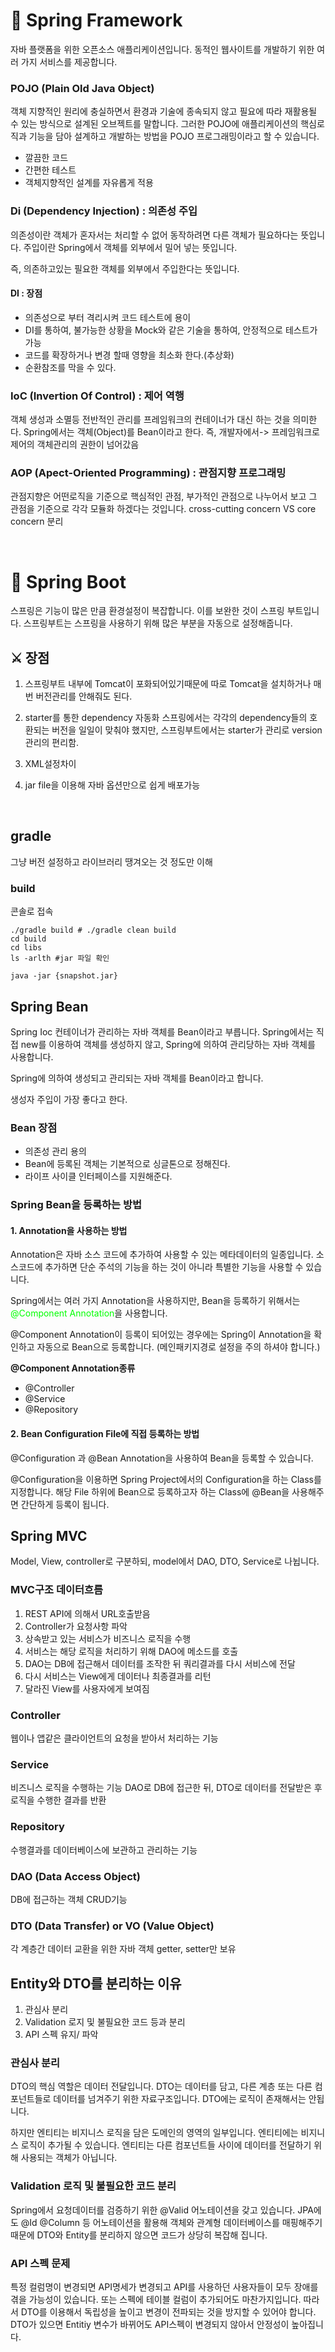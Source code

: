 # 🍃 Spring Framework

자바 플랫폼을 위한 오픈소스 애플리케이션입니다.
동적인 웹사이트를 개발하기 위한 여러 가지 서비스를 제공합니다.

### POJO (Plain Old Java Object)
객체 지향적인 원리에 충실하면서 환경과 기술에 종속되지 않고 필요에 따라 재활용될 수 있는 방식으로 설계된 오브젝트를 말합니다. 그러한 POJO에 애플리케이션의 핵심로직과 기능을 담아 설계하고 개발하는 방법을 POJO 프로그래밍이라고 할 수 있습니다.

- 깔끔한 코드
- 간편한 테스트
- 객체지향적인 설계를 자유롭게 적용

### Di (Dependency Injection) : 의존성 주입
의존성이란 객체가 혼자서는 처리할 수 없어 동작하려면 다른 객체가 필요하다는 뜻입니다.
주입이란 Spring에서 객체를 외부에서 밀어 넣는 뜻입니다.

즉, 의존하고있는 필요한 객체를 외부에서 주입한다는 뜻입니다.

#### DI : 장점
- 의존성으로 부터 격리시켜 코드 테스트에 용이
- DI를 통하여, 불가능한 상황을 Mock와 같은 기술을 통하여, 안정적으로 테스트가 가능
- 코드를 확장하거나 변경 할때 영향을 최소화 한다.(추상화)
- 순환참조를 막을 수 있다.

### IoC (Invertion Of Control) : 제어 역행
객체 생성과 소멸등 전반적인 관리를 프레임워크의 컨테이너가 대신 하는 것을 의미한다.
Spring에서는 객체(Object)를 Bean이라고 한다.
즉, 개발자에서-> 프레임워크로 제어의 객체관리의 권한이 넘어갔음

### AOP (Apect-Oriented Programming) : 관점지향 프로그래밍
관점지향은 어떤로직을 기준으로 핵심적인 관점, 부가적인 관점으로 나누어서 보고 그 관점을 기준으로 각각 모듈화 하겠다는 것입니다.
cross-cutting concern VS core concern 분리

<br>

 # 🍂 Spring Boot

 스프링은 기능이 많은 만큼 환경설정이 복잡합니다. 이를 보완한 것이 스프링 부트입니다.
 스프링부트는 스프링을 사용하기 위해 많은 부분을 자동으로 설정해줍니다.

 ## ⚔ 장점

 1. 스프링부트 내부에 Tomcat이 포화되어있기때문에 따로 Tomcat을 설치하거나 매번 버전관리를 안해줘도 된다.

 2. starter를 통한 dependency 자동화
  스프링에서는 각각의 dependency들의 호환되는 버전을 일일이 맞춰야 했지만, 스프링부트에서는 starter가 관리로 version관리의 편리함.
 4. XML설정차이
 5. jar file을 이용해 자바 옵션만으로 쉽게 배포가능

<br>

## gradle
그냥 버전 설정하고 라이브러리 땡겨오는 것 정도만 이해

### build

콘솔로 접속
```shell
./gradle build # ./gradle clean build
cd build
cd libs
ls -arlth #jar 파일 확인

java -jar {snapshot.jar}
```

## Spring Bean

Spring Ioc 컨테이너가 관리하는 자바 객체를 Bean이라고 부릅니다.
Spring에서는 직접 new를 이용하여 객체를 생성하지 않고, Spring에 의하여 관리당하는 자바 객체를 사용합니다.

Spring에 의하여 생성되고 관리되는 자바 객체를 Bean이라고 합니다.

생성자 주입이 가장 좋다고 한다.

### Bean 장점
- 의존성 관리 용의
- Bean에 등록된 객체는 기본적으로 싱글톤으로 정해진다.
- 라이프 사이클 인터페이스를 지원해준다.

### Spring Bean을 등록하는 방법

#### 1. Annotation을 사용하는 방법
Annotation은 자바 소스 코드에 추가하여 사용할 수 있는 메타데이터의 일종입니다.
소스코드에 추가하면 단순 주석의 기능을 하는 것이 아니라 특별한 기능을 사용할 수 있습니다.

Spring에서는 여러 가지 Annotation을 사용하지만, Bean을 등록하기 위해서는
<span style="color:lime">@Component Annotation</span>을 사용합니다.

@Component Annotation이 등록이 되어있는 경우에는 Spring이 Annotation을 확인하고 자동으로 Bean으로 등록합니다.
(메인패키지경로 설정을 주의 하셔야 합니다.)

**@Component Annotation종류**
- @Controller
- @Service
- @Repository

#### 2. Bean Configuration File에 직접 등록하는 방법

@Configuration 과 @Bean Annotation을 사용하여 Bean을 등록할 수 있습니다.

@Configuration을 이용하면 Spring Project에서의 Configuration을 하는 Class를 지정합니다.
해당 File 하위에 Bean으로 등록하고자 하는 Class에 @Bean을 사용해주면 간단하게 등록이 됩니다.





## Spring MVC
Model, View, controller로 구분하되, model에서 DAO, DTO, Service로 나뉩니다.


### MVC구조 데이터흐름
1. REST API에 의해서 URL호출받음
2. Controller가 요청사항 파악
3. 상속받고 있는 서비스가 비즈니스 로직을 수행
4. 서비스는 해당 로직을 처리하기 위해 DAO에 메소드를 호출
5. DAO는 DB에 접근해서 데이터를 조작한 뒤 쿼리결과를 다시 서비스에 전달
6. 다시 서비스는 View에게 데이터나 최종결과를 리턴
7. 달라진 View를 사용자에게 보여짐

### Controller
웹이나 앱같은 클라이언트의 요청을 받아서 처리하는 기능

### Service
비즈니스 로직을 수행하는 기능
DAO로 DB에 접근한 뒤, DTO로 데이터를 전달받은 후 로직을 수행한 결과를 반환

### Repository
수행결과를 데이터베이스에 보관하고 관리하는 기능

### DAO (Data Access Object)
DB에 접근하는 객체
CRUD기능

### DTO (Data Transfer) or VO (Value Object)
각 계층간 데이터 교환을 위한 자바 객체
getter, setter만 보유



## Entity와 DTO를 분리하는 이유

1. 관심사 분리
2. Validation 로지 및 불필요한 코드 등과 분리
3. API 스펙 유지/ 파악

### 관심사 분리
DTO의 핵심 역할은 데이터 전달입니다. DTO는 데이터를 담고, 다른 계층 또는 다른 컴포넌트들로 데이터를 넘겨주기 위한 자료구조입니다.
DTO에는 로직이 존재해서는 안됩니다.

하지만 엔티티는 비지니스 로직을 담은 도메인의 영역의 일부입니다. 엔티티에는 비지니스 로직이 추가될 수 있습니다.
엔티티는 다른 컴포넌트들 사이에 데이터를 전달하기 위해 사용되는 객체가 아닙니다.

### Validation 로직 및 불필요한 코드 분리
Spring에서 요청데이터를 검증하기 위한 @Valid 어노테이션을 갖고 있습니다.
JPA에도 @Id @Column 등 어노테이션을 활용해 객체와 관계형 데이터베이스를 매핑해주기 때문에 DTO와 Entity를 분리하지 않으면 코드가 상당히 복잡해 집니다.

### API 스펙 문제
특정 컬럼명이 변경되면 API명세가 변경되고 API를 사용하던 사용자들이 모두 장애를 겪을 가능성이 있습니다.
또는 스펙에 테이블 컬럼이 추가되어도 마찬가지입니다. 
따라서 DTO를 이용해서 독립성을 높이고 변경이 전파되는 것을 방지할 수 있어야 합니다.
DTO가 있으면 Entitiy 변수가 바뀌어도 API스펙이 변경되지 않아서 안정성이 높아집니다.
   